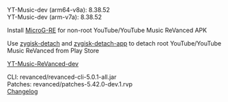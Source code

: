 YT-Music-dev (arm64-v8a): 8.38.52  
YT-Music-dev (arm-v7a): 8.38.52  

Install [MicroG-RE](https://github.com/WSTxda/MicroG-RE/releases) for non-root YouTube/YouTube Music ReVanced APK  

Use [zygisk-detach](https://github.com/j-hc/zygisk-detach) and [zygisk-detach-app](https://github.com/j-hc/zygisk-detach-app/releases) to detach root YouTube/YouTube Music ReVanced from Play Store  

[YT-Music-ReVanced-dev](https://github.com/IGOR3K99/YT-Music-ReVanced-dev)
  
CLI: revanced/revanced-cli-5.0.1-all.jar  
Patches: revanced/patches-5.42.0-dev.1.rvp  
[Changelog](https://github.com/revanced/revanced-patches/releases/tag/v5.42.0-dev.1)  
